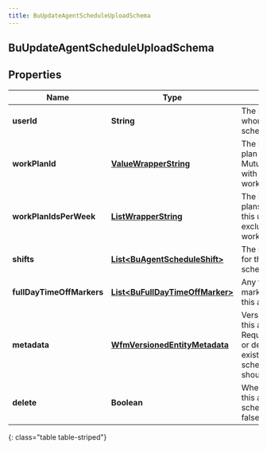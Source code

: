 ```yaml
---
title: BuUpdateAgentScheduleUploadSchema
---
```


## BuUpdateAgentScheduleUploadSchema

## Properties

| Name                      | Type                                                                                     | Description                                                                                                                        | Notes      |
| ------------------------- | ---------------------------------------------------------------------------------------- | ---------------------------------------------------------------------------------------------------------------------------------- | ---------- |
| **userId**                | <!----><!---->**String**<!---->                                                          | The ID of the user to whom this agent schedule applies                                                                             |            |
| **workPlanId**            | <!----><!---->[**ValueWrapperString**](ValueWrapperString.md)<!---->                     | The ID of the work plan for this user. Mutually exclusive with workPlanIdsPerWeek                                                  | [optional] |
| **workPlanIdsPerWeek**    | <!----><!---->[**ListWrapperString**](ListWrapperString.md)<!---->                       | The IDs of the work plans per week for this user. Mutually exclusive with workPlanId                                               | [optional] |
| **shifts**                | <!----><!---->[**List&lt;BuAgentScheduleShift&gt;**](BuAgentScheduleShift.md)<!---->     | The shift definitions for this agent schedule                                                                                      | [optional] |
| **fullDayTimeOffMarkers** | <!----><!---->[**List&lt;BuFullDayTimeOffMarker&gt;**](BuFullDayTimeOffMarker.md)<!----> | Any full day time off markers that apply to this agent schedule                                                                    | [optional] |
| **metadata**              | <!----><!---->[**WfmVersionedEntityMetadata**](WfmVersionedEntityMetadata.md)<!---->     | Version metadata for this agent schedule. Required if updating or deleting an existing agent schedule, otherwise should be omitted | [optional] |
| **delete**                | <!----><!---->**Boolean**<!---->                                                         | Whether to delete this agent&#39;s schedule. Defaults to false if not set                                                          | [optional] |

{: class="table table-striped"}
